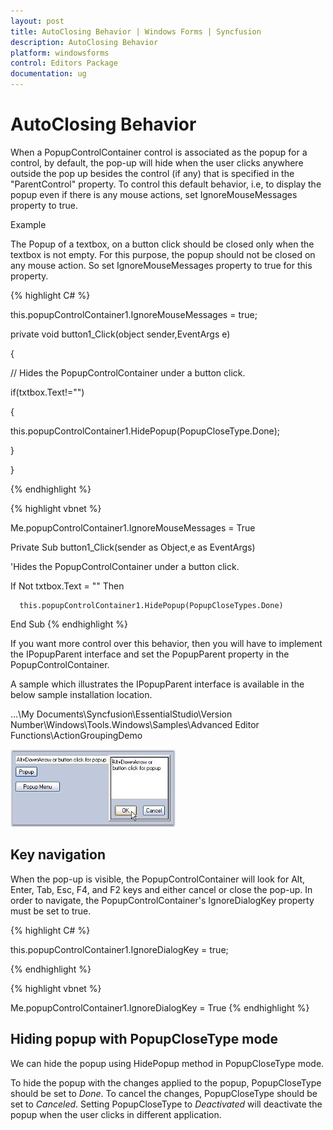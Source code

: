 ```yaml
---
layout: post
title: AutoClosing Behavior | Windows Forms | Syncfusion
description: AutoClosing Behavior
platform: windowsforms
control: Editors Package
documentation: ug
---
```


# AutoClosing Behavior

When a PopupControlContainer control is associated as the popup for a control, by default, the pop-up will hide when the user clicks anywhere outside the pop up besides the control (if any) that is specified in the "ParentControl" property. To control this default behavior, i.e, to display the popup even if there is any mouse actions, set IgnoreMouseMessages property to true.

Example

The Popup of a textbox, on a button click should be closed only when the textbox is not empty. For this purpose, the popup should not be closed on any mouse action. So set IgnoreMouseMessages property to true for this property.



{% highlight C# %}



this.popupControlContainer1.IgnoreMouseMessages = true;



private void button1_Click(object sender,EventArgs e)

{

  // Hides the PopupControlContainer under a button click.

if(txtbox.Text!="") 

{

   this.popupControlContainer1.HidePopup(PopupCloseType.Done);

}

}


{% endhighlight %}




{% highlight vbnet %}


Me.popupControlContainer1.IgnoreMouseMessages = True



Private Sub button1_Click(sender as Object,e as EventArgs)

'Hides the PopupControlContainer under a button click.

If Not txtbox.Text = "" Then

      this.popupControlContainer1.HidePopup(PopupCloseTypes.Done)

End Sub
{% endhighlight %}


If you want more control over this behavior, then you will have to implement the IPopupParent interface and set the PopupParent property in the PopupControlContainer.

A sample which illustrates the IPopupParent interface is available in the below sample installation location.

…\My Documents\Syncfusion\EssentialStudio\Version Number\Windows\Tools.Windows\Samples\Advanced Editor Functions\ActionGroupingDemo

![](Container-Control-Images/Overview_img357.jpeg) 



## Key navigation

When the pop-up is visible, the PopupControlContainer will look for Alt, Enter, Tab, Esc, F4, and F2 keys and either cancel or close the pop-up. In order to navigate, the PopupControlContainer's IgnoreDialogKey property must be set to true. 



{% highlight C# %}

this.popupControlContainer1.IgnoreDialogKey = true;

{% endhighlight %}

{% highlight vbnet %}




Me.popupControlContainer1.IgnoreDialogKey = True
{% endhighlight %}

## Hiding popup with PopupCloseType mode

We can hide the popup using HidePopup method in PopupCloseType mode.

To hide the popup with the changes applied to the popup, PopupCloseType should be set to _Done_. To cancel the changes, PopupCloseType should be set to _Canceled_. Setting PopupCloseType to _Deactivated_ will deactivate the popup when the user clicks in different application.